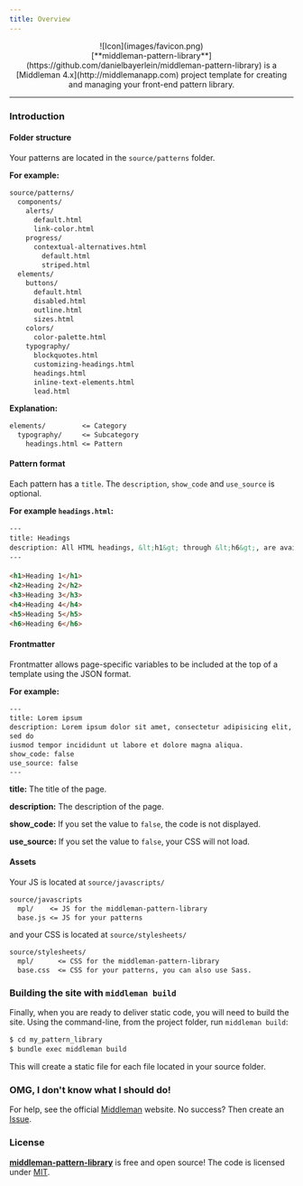 ```yaml
---
title: Overview
---
```


<center>
  ![Icon](images/favicon.png)
</center>

<center>
  [**middleman-pattern-library**](https://github.com/danielbayerlein/middleman-pattern-library)
  is a [Middleman 4.x](http://middlemanapp.com) project template for creating
  and managing your front-end pattern library.
</center>

---

### Introduction

#### Folder structure

Your patterns are located in the `source/patterns` folder.

**For example:**

```
source/patterns/
  components/
    alerts/
      default.html
      link-color.html
    progress/
      contextual-alternatives.html
        default.html
        striped.html
  elements/
    buttons/
      default.html
      disabled.html
      outline.html
      sizes.html
    colors/
      color-palette.html
    typography/
      blockquotes.html
      customizing-headings.html
      headings.html
      inline-text-elements.html
      lead.html
```

**Explanation:**

```
elements/         <= Category
  typography/     <= Subcategory
    headings.html <= Pattern
```

#### Pattern format

Each pattern has a `title`. The `description`, `show_code` and `use_source` is
optional.

**For example `headings.html`:**

```html
---
title: Headings
description: All HTML headings, &lt;h1&gt; through &lt;h6&gt;, are available. .h1 through .h6 classes are also available, for when you want to match the font styling of a heading but still want your text to be displayed inline.
---

<h1>Heading 1</h1>
<h2>Heading 2</h2>
<h3>Heading 3</h3>
<h4>Heading 4</h4>
<h5>Heading 5</h5>
<h6>Heading 6</h6>
```

#### Frontmatter

Frontmatter allows page-specific variables to be included at the top of a
template using the JSON format.

**For example:**

```
---
title: Lorem ipsum
description: Lorem ipsum dolor sit amet, consectetur adipisicing elit, sed do
iusmod tempor incididunt ut labore et dolore magna aliqua.
show_code: false
use_source: false
---
```

**title:** The title of the page.

**description:** The description of the page.

**show_code:** If you set the value to `false`, the code is not displayed.

**use_source:** If you set the value to `false`, your CSS will not load.


#### Assets

Your JS is located at `source/javascripts/`

```
source/javascripts
  mpl/    <= JS for the middleman-pattern-library
  base.js <= JS for your patterns
```

and your CSS is located at `source/stylesheets/`

```
source/stylesheets/
  mpl/      <= CSS for the middleman-pattern-library
  base.css  <= CSS for your patterns, you can also use Sass.
```

### Building the site with `middleman build`

Finally, when you are ready to deliver static code, you will need to build the
site. Using the command-line, from the project folder, run `middleman build`:

```bash
$ cd my_pattern_library
$ bundle exec middleman build
```

This will create a static file for each file located in your source folder.

### OMG, I don't know what I should do!

For help, see the official [Middleman](http://middlemanapp.com) website.
No success? Then create an [Issue](https://github.com/danielbayerlein/middleman-pattern-library/issues/new).

### License

[**middleman-pattern-library**](https://github.com/danielbayerlein/middleman-pattern-library)
is free and open source! The code is licensed under
[MIT](https://github.com/danielbayerlein/middleman-pattern-library/blob/master/LICENSE.md).
